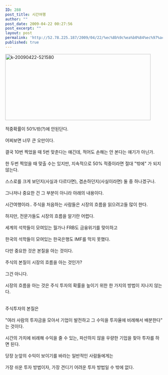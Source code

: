 ```yaml
---
ID: 288
post_title: 시간여행
author: ""
post_date: 2009-04-22 00:27:56
post_excerpt: ""
layout: post
permalink: 'http://52.78.225.187/2009/04/22/%ec%8b%9c%ea%b0%84%ec%97%ac%ed%96%89/'
published: true
---
```

<IMG class="alignnone size-full wp-image-481" title=k-20090422-521580 height=212 alt=k-20090422-521580 src="http://www.freeism.co.kr/wordpress/wp-content/uploads/2009/04/k-20090422-521580.png" width=465><BR><BR>적중확률이 50%밖(?)에 안된단다.<BR><BR>어찌보면 너무 큰 오만이다.<BR><BR>결국 10번 찍었을 때 5번 맞춘다는 얘긴데, 적어도 손해는 안 본다는 얘기가 아닌가.<BR><BR>한 두번 찍었을 때 맞출 수는 있지만, 지속적으로 50% 적중이라면 절대 "밖에" 가 되지 않는다.<BR><BR>스스로를 크게 보던지(사실과 다르다면), 겸손하던지(사실이라면) 둘 중 하나겠구나.<BR><BR>그나저나 중요한 건 그 부분이 아니라 아래의 내용이다.<BR><BR>시간여행이라.. 주식을 처음하는 사람들은 시장의 흐름을 읽으려고들 많이 한다.<BR><BR>하지만, 전문가들도 시장의 흐름을 알기란 어렵다.<BR><BR>세계의 석학들이 모여있는 월가나 FRB도 금융위기를 맞이하고<BR><BR>한국의 석학들이 모여있는 한국은행도 IMF를 막지 못했다.<BR><BR>다만 중요한 것은 본질을 아는 것이다.<BR><BR>주식의 본질이 시장의 흐름을 아는 것인가?<BR><BR>그건 아니다.<BR><BR>시장의 흐름을 아는 것은 주식 투자의 확률을 높이기 위한 한 가지의 방법이 지나지 않는다.<BR><BR><BR>주식투자의 본질은<BR><BR>"여러 사람의 투자금을 모아서 기업이 발전하고 그 수익을 투자율에 비례해서 배분한다" 는 것이다.<BR><BR>시간의 가치에 비례해 수익을 줄 수 있는, 파산하지 않을 우량한 기업을 찾아 투자를 하면 된다.<BR><BR>당장 눈앞의 수익이 보이기를 바라는 일반적인 사람들에게는<BR><BR>가장 쉬운 투자 방법이자, 가장 견디기 어려운 투자 방법일 수 밖에 없다.